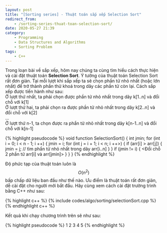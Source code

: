 ```yaml
---
layout: post
title: "[Sorting series] - Thuật toán sắp xếp Selection Sort"
redirect_from:
    - /sorting-series-thuat-toan-selection-sort/
date: 2020-05-27 21:39
category:
    - Programming
    - Data Structures and Algorithms
    - Sorting Problem
tags: 
    - C++
---
```

Trong loạn bài về sắp xếp, hôm nay chúng ta cùng tìm hiểu cách thực hiện và cài đặt thuật toán **Selection Sort**.
Ý tưởng của thuật toán Selection Sort rất đơn giản. Tại mỗi lượt khi sắp xếp ta sẽ chọn phần tử
nhỏ nhất (hoặc lớn nhất) để trở thành phần thử khoá trong dãy các phần tử còn lại. Cách sắp xếp được tiến hành như sau:<br/>
Ở lượt thứ nhất, ta phải chọn được phần tử nhỏ nhất trong dãy k[1..n] và đổi chỗ với k[1]<br/>
Ở lượt thứ hai, ta phải chọn ra được phần tử nhỏ nhất trong dãy k[2..n] và đổi chỗ với k[2]<br/>
...<br/>
Ở lượt thứ n-1, ta chọn được ra phẩn tử nhỏ nhất trong dãy k[n-1..n] và đổi chỗ với k[n-1]<br/>

{% highlight pseudocode %}
void function SelectionSort() {
    int jmin;
    for (int i = 0; i < n - 1; i ++) {
        jmin = i;
        for (int j = i + 1; i < n; i ++>) {
            if (arr[i] > arr[j]) {
                jmin = j; // tìm phần tử nhỏ nhất trong dãy arr[i..n]
            }
        }
        if (jmin != i) {
            <Đổi chỗ 2 phần tử arr[i] và arr[jmin]>
        }
    }
}
{% endhighlight %}

Độ phức tạp của thuật toán luôn là $$O(n^2)$$ bấp chấp dữ liệu ban đầu như thế nào.
Ưu điểm là thuật toán rất đơn giản, dễ cài đặt cho người mới bắt đầu. Hãy cùng xem cách
cài đặt trường trình bằng C++ như sau:

{% highlight c++ %}
{% include codes/algo/sorting/selectionSort.cpp %}
{% endhighlight c++ %}

Kết quả khi chạy chương trình trên sẽ như sau:

{% highlight pseudocode %}
1	2	3	4	5
{% endhighlight %}
